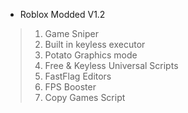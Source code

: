 - Roblox Modded V1.2
> 1. Game Sniper
> 2. Built in keyless executor
> 3. Potato Graphics mode
> 4. Free &  Keyless Universal Scripts
> 5. FastFlag Editors
> 6. FPS Booster
> 7. Copy Games Script
